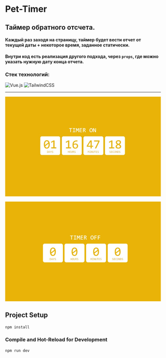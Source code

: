 # Pet-Timer

## Таймер обратного отсчета. 

#### Каждый раз заходя на страницу, таймер будет вести отчет от текущей даты + некоторое время, заданное статически.
#### Внутри код есть реализация другого подхода, через `props`, где можно указать нужную дату конца отчета.

### Стек технологий:
![Vue.js](https://img.shields.io/badge/vuejs-%2335495e.svg?style=for-the-badge&logo=vuedotjs&logoColor=%234FC08D)
![TailwindCSS](https://img.shields.io/badge/tailwindcss-%2338B2AC.svg?style=for-the-badge&logo=tailwind-css&logoColor=white)

---

![timer on](/src/assets/timer_on.jpg)

![timer off](/src/assets/timer_off.jpg)


## Project Setup

```sh
npm install
```

### Compile and Hot-Reload for Development

```sh
npm run dev
```

